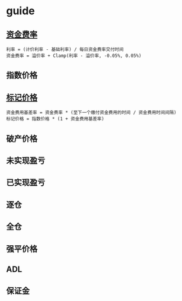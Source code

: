 # guide

## [资金费率](https://www.bitmex.com/app/contract/XBTUSD)

```
利率 = (计价利率 - 基础利率) / 每日资金费率交付时间
资金费率 = 溢价率 + Clamp(利率 - 溢价率, -0.05%, 0.05%)
```

## 指数价格

## [标记价格](https://www.bitmex.com/app/fairPriceMarking)

```
资金费用基差率 = 资金费率 * (至下一个缴付资金费用的时间 / 资金费用时间间隔)
标记价格 = 指数价格 * (1 + 资金费用基差率)
```

## 破产价格

## 未实现盈亏

## 已实现盈亏

## 逐仓

## 全仓

## 强平价格

## ADL

## 保证金
